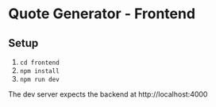 # Quote Generator - Frontend

## Setup
1. `cd frontend`
2. `npm install`
3. `npm run dev`

The dev server expects the backend at http://localhost:4000
